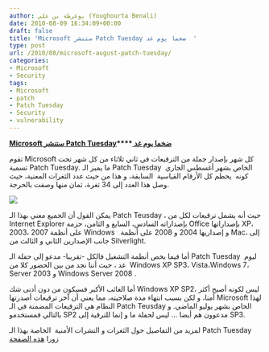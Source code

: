 ```yaml
---
author: يوغرطة بن علي (Youghourta Benali)
date: 2010-08-09 16:34:09+00:00
draft: false
title: 'Microsoft ستنشر Patch Tuesday ضخما يوم غد  '
type: post
url: /2010/08/microsoft-august-patch-tuesday/
categories:
- Microsoft
- Security
tags:
- Microsoft
- patch
- Patch Tuesday
- Security
- vulnerability
---
```


**[Microsoft](https://www.it-scoop.com/2010/08/microsoft-august-patch-tuesday/)****[ ستنشر ](https://www.it-scoop.com/2010/08/microsoft-august-patch-tuesday/)****[Patch Tuesday](https://www.it-scoop.com/2010/08/microsoft-august-patch-tuesday/)****[ ضخما يوم غد](https://www.it-scoop.com/2010/08/microsoft-august-patch-tuesday/)**




تقوم Microsoft كل شهر بإصدار جملة من الترقيعات في ثاني ثلاثاء من كل شهر تحت تسمية Patch Tuesday. ما يميز الـ Patch Tuesday  الخاص بشهر أغسطس الجاري كونه  يحطم كل الأرقام القياسية  السابقة، و هذا من حيث عدد الثغرات المعنية، حيث وصل هذا العدد إلى 34 ثغرة، ثمان منها وصفت بالحرجة.




[![](https://www.it-scoop.com/wp-content/uploads/2010/08/Microsoft_patch_tuesday.jpg)
](https://www.it-scoop.com/2010/08/microsoft-August-patch-tuesday)


يمكن القول أن الجميع معني بهذا الـ Patch Teusday ، حيث أنه يشمل ترقيعات لكل من Internet Explorer بإصداراته السادس، السابع و الثامن، حزمة Office بإصداراتها XP، 2003، 2007 على أنظمة Windows   و إصداريها 2004 و 2008 على أنظمة Mac، إلى جانب الإصدارين الثاني و الثالث من Silverlight.

أما فيما يخص أنظمة التشغيل فالكل -تقريبا- مدعو إلى حفلة الـ Patch Tuesday  ليوم غد ، حيث أننا نجد من بين الحضور كلا من  Windows XP SP3، Vista،Windows 7، Server 2003 و Windows Server 2008 .

أما الغائب الأكبر فسيكون من دون أدنى شك Windows XP SP2، ليس لكونه أصبح أكثر أمنا، و لكن بسبب انتهاء مدة صلاحيته، مما يعني أن آخر ترقيعات أصدرتها Microsoft لهذا النظام هي الترقيعات المضمنة في الـ Patch Teusday الخاص بشهر يوليو الماضي. و بالتالي فمستخدمو SP2 مدعوون هم أيضا ... ليس لحفلة ما و إنما للترقية إلى SP3.

لمزيد من التفاصيل حول الثغرات و النشرات الأمنية  الخاصة بهذا الـ Patch Tuesday زورا [هذه الصفحة](http://www.microsoft.com/technet/security/bulletin/ms10-aug.mspx)
